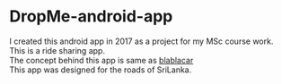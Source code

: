 # DropMe-android-app
I created this android app in 2017 as a project for my MSc course work.  
This is a ride sharing app.  
The concept behind this app is same as [blablacar](https://www.blablacar.com/)  
This app was designed for the roads of SriLanka.
